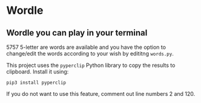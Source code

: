 # Wordle

## Wordle you can play in your terminal 

5757 5-letter are words are available and you have the option to change/edit the words according to your wish by edititng `words.py`. 

This project uses the `pyperclip` Python library to copy the results to clipboard. Install it using:
```
pip3 install pyperclip
```

If you do not want to use this feature, comment out line numbers 2 and 120.